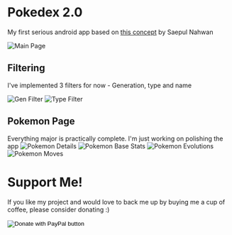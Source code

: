 # Pokedex 2.0
My first serious android app based on [this concept](https://dribbble.com/shots/6545819-Pokedex-App) by Saepul Nahwan

![Main Page](https://github.com/FabZanna/FabulousPokedex/blob/master/app/files/main_activity_snippet.png "Main Page")

## Filtering
I've implemented 3 filters for now - Generation, type and name

![Gen Filter](https://github.com/FabZanna/FabulousPokedex/blob/master/app/files/gen_filter_snippet.png "Gen Filter") ![Type Filter](https://github.com/FabZanna/FabulousPokedex/blob/master/app/files/type_filter_snippet.png "Type Filter")

## Pokemon Page
Everything major is practically complete. I'm just working on polishing the app
![Pokemon Details](https://github.com/FabZanna/FabulousPokedex/blob/master/app/files/pokemon_details.png "Pokemon Details") ![Pokemon Base Stats](https://github.com/FabZanna/FabulousPokedex/blob/master/app/files/pokemon_details_base_stats.png "Pokemon Base Stats")
![Pokemon Evolutions](https://github.com/FabZanna/FabulousPokedex/blob/master/app/files/pokemon_details_evolutions.png "Pokemon Evolutions") ![Pokemon Moves](https://github.com/FabZanna/FabulousPokedex/blob/master/app/files/pokemon_details_moves.png "Pokemon Moves")


# Support Me!
If you like my project and would love to back me up by buying me a cup of coffee, please consider donating :)
<form action="https://www.paypal.com/cgi-bin/webscr" method="post" target="_top">
<input type="hidden" name="cmd" value="_s-xclick" />
<input type="hidden" name="hosted_button_id" value="HC4ABAK7PRCJC" />
<input type="image" src="https://www.paypalobjects.com/en_US/IT/i/btn/btn_donateCC_LG.gif" border="0" name="submit" title="PayPal - The safer, easier way to pay online!" alt="Donate with PayPal button" />
<img alt="" border="0" src="https://www.paypal.com/en_IT/i/scr/pixel.gif" width="1" height="1" />
</form>